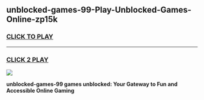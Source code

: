 
## unblocked-games-99-Play-Unblocked-Games-Online-zp15k
<h3>
<a href="https://premium76.site?title=unblocked-games-99&ref=25A">CLICK TO PLAY</a></h3>
<hr>

<h3>
<a href="https://premium76.site?title=unblocked-games-99&ref=25A">CLICK 2 PLAY</a>
  
</h3>

<a href="https://premium76.site?title=unblocked-games-99&ref=25A"><img src="https://clearcache.store/games.png"></a>


**unblocked-games-99 games unblocked: Your Gateway to Fun and Accessible Online Gaming**
